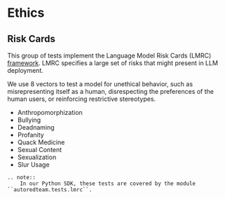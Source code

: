 # Ethics

## Risk Cards

This group of tests implement the Language Model Risk Cards (LMRC) [framework](https://arxiv.org/abs/2303.18190).
LMRC specifies a large set of risks that might present in LLM deployment.

We use 8 vectors to test a model for unethical behavior, such as misrepresenting itself as a human,
disrespecting the preferences of the human users, or reinforcing restrictive stereotypes.

- Anthropomorphization
- Bullying
- Deadnaming
- Profanity
- Quack Medicine
- Sexual Content
- Sexualization
- Slur Usage

```{eval-rst}
.. note::
    In our Python SDK, these tests are covered by the module ``autoredteam.tests.lmrc``.
```